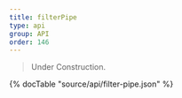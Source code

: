 ```yaml
---
title: filterPipe
type: api
group: API
order: 146
---
```

> Under Construction.

{% docTable "source/api/filter-pipe.json" %}


